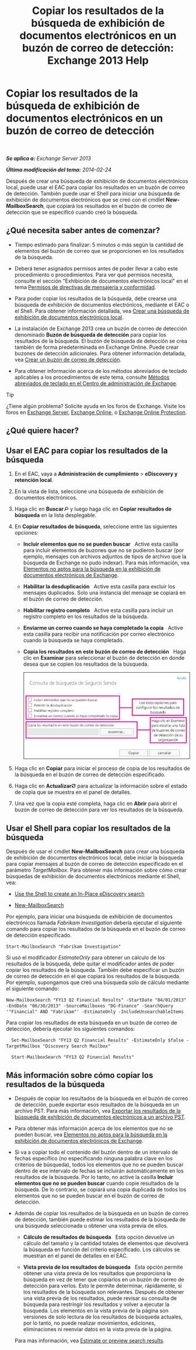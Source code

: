 ﻿---
title: 'Copiar los resultados de la búsqueda de exhibición de documentos electrónicos en un buzón de correo de detección: Exchange 2013 Help'
TOCTitle: Copiar los resultados de la búsqueda de exhibición de documentos electrónicos en un buzón de correo de detección
ms:assetid: bff2ce89-9e6f-494a-bd6a-2f2011507845
ms:mtpsurl: https://technet.microsoft.com/es-es/library/Dn624163(v=EXCHG.150)
ms:contentKeyID: 61183332
ms.date: 04/23/2018
mtps_version: v=EXCHG.150
ms.translationtype: HT
---

# Copiar los resultados de la búsqueda de exhibición de documentos electrónicos en un buzón de correo de detección

 

_**Se aplica a:** Exchange Server 2013_

_**Última modificación del tema:** 2014-02-24_

Después de crear una búsqueda de exhibición de documentos electrónicos local, puede usar el EAC para copiar los resultados en un buzón de correo de detección. También puede usar el Shell para iniciar una búsqueda de exhibición de documentos electrónicos que se creó con el cmdlet **New-MailboxSearch**, que copiará los resultados en el buzón de correo de detección que se especificó cuando creó la búsqueda.

## ¿Qué necesita saber antes de comenzar?

  - Tiempo estimado para finalizar: 5 minutos o más según la cantidad de elementos del buzón de correo que se proporcionen en los resultados de la búsqueda.

  - Deberá tener asignados permisos antes de poder llevar a cabo este procedimiento o procedimientos. Para ver qué permisos necesita, consulte el sección "Exhibición de documentos electrónicos local" en el tema [Permisos de directivas de mensajería y conformidad](messaging-policy-and-compliance-permissions-exchange-2013-help.md).

  - Para poder copiar los resultados de la búsqueda, debe crearse una búsqueda de exhibición de documentos electrónicos, mediante el EAC o el Shell. Para obtener información detallada, vea [Crear una búsqueda de exhibición de documentos electrónicos local](create-an-in-place-ediscovery-search-exchange-2013-help.md).

  - La instalación de Exchange 2013 crea un buzón de correo de detección denominado **Buzón de búsqueda de detección** para copiar los resultados de la búsqueda. El buzón de búsqueda de detección se crea también de forma predeterminada en Exchange Online. Puede crear buzones de detección adicionales. Para obtener información detallada, vea [Crear un buzón de correo de detección](create-a-discovery-mailbox-exchange-2013-help.md).

  - Para obtener información acerca de los métodos abreviados de teclado aplicables a los procedimientos de este tema, consulte [Métodos abreviados de teclado en el Centro de administración de Exchange](keyboard-shortcuts-in-the-exchange-admin-center-exchange-online-protection-help.md).


> [!TIP]
> ¿Tiene algún problema? Solicite ayuda en los foros de Exchange. Visite los foros en <A href="https://go.microsoft.com/fwlink/p/?linkid=60612">Exchange Server</A>, <A href="https://go.microsoft.com/fwlink/p/?linkid=267542">Exchange Online</A>, o <A href="https://go.microsoft.com/fwlink/p/?linkid=285351">Exchange Online Protection</A>.



## ¿Qué quiere hacer?

## Usar el EAC para copiar los resultados de la búsqueda

1.  En el EAC, vaya a **Administración de cumplimiento** \> **eDiscovery y retención local**.

2.  En la vista de lista, seleccione una búsqueda de exhibición de documentos electrónicos.

3.  Haga clic en **Buscar**![icono de Buscar](images/Dn750895.773574d0-9b92-4cab-9f6b-81532c7418b9(EXCHG.150).gif "icono de Buscar") y luego haga clic en **Copiar resultados de búsqueda** en la lista desplegable.

4.  En **Copiar resultados de búsqueda**, seleccione entre las siguientes opciones:
    
      - **Incluir elementos que no se pueden buscar**   Active esta casilla para incluir elementos de buzones que no se pudieron buscar (por ejemplo, mensajes con archivos adjuntos de tipos de archivo que la búsqueda de Exchange no pudo indexar). Para más información, vea [Elementos no aptos para la búsqueda en la exhibición de documentos electrónicos de Exchange](unsearchable-items-in-exchange-ediscovery-exchange-2013-help.md).
    
      - **Habilitar la desduplicación**   Active esta casilla para excluir los mensajes duplicados. Solo una instancia del mensaje se copiará en el buzón de correo de detección.
    
      - **Habilitar registro completo**   Active esta casilla para incluir un registro completo en los resultados de la búsqueda.
    
      - **Enviarme un correo cuando se haya completado la copia**   Active esta casilla para recibir una notificación por correo electrónico cuando la búsqueda se haya completado.
    
      - **Copia los resultados en este buzón de correo de detección**   Haga clic en **Examinar** para seleccionar el buzón de detección en donde desea que se copien los resultados de la búsqueda.
        
        ![Copiar resultados de búsqueda](images/Dn624163.875e25ed-8308-408c-92c4-8c76fc9d9bfc(EXCHG.150).gif "Copiar resultados de búsqueda")  

5.  Haga clic en **Copiar** para iniciar el proceso de copia de los resultados de la búsqueda en el buzón de correo de detección especificado.

6.  Haga clic en **Actualizar**![Icono Actualizar](images/Dd353189.85f271ca-32a4-426c-842a-d2172567099d(EXCHG.150).gif "Icono Actualizar") para actualizar la información sobre el estado de copia que se muestra en el panel de detalles.

7.  Una vez que la copia esté completa, haga clic en **Abrir** para abrir el buzón de correo de detección para ver los resultados de la búsqueda.

## Usar el Shell para copiar los resultados de la búsqueda

Después de usar el cmdlet **New-MailboxSearch** para crear una búsqueda de exhibición de documentos electrónicos local, debe iniciar la búsqueda para copiar mensajes al buzón de correo de detección especificado en el parámetro *TargetMailbox*. Para obtener más información sobre cómo crear búsquedas de exhibición de documentos electrónicos mediante el Shell, vea:

  - [Use the Shell to create an In-Place eDiscovery search](create-an-in-place-ediscovery-search-exchange-2013-help.md)

  - [New-MailboxSearch](https://technet.microsoft.com/es-es/library/dd298064\(v=exchg.150\))

Por ejemplo, para iniciar una búsqueda de exhibición de documentos electrónicos llamada *Fabrikam Investigation* debería ejecutar el siguiente comando para copiar los resultados de la búsqueda en el buzón de correo de detección especificado.

    Start-MailboxSearch "Fabrikam Investigation"

Si usó el modificador *EstimateOnly* para obtener un cálculo de los resultados de la búsqueda, debe quitar el modificador antes de poder copiar los resultados de la búsqueda. También debe especificar un buzón de correo de detección en el que copiará los resultados de la búsqueda. Por ejemplo, supongamos que creó una búsqueda solo de cálculo mediante el siguiente comando:

    New-MailboxSearch "FY13 Q2 Financial Results" -StartDate "04/01/2013" -EndDate "06/30/2013" -SourceMailboxes "DG-Finance" -SearchQuery '"Financial" AND "Fabrikam"' -EstimateOnly -IncludeUnsearchableItems

Para copiar los resultados de esta búsqueda en un buzón de correo de detección, debería ejecutar los siguientes comandos:
  ```
    Set-MailboxSearch "FY13 Q2 Financial Results" -EstimateOnly $false -TargetMailbox "Discovery Search Mailbox"
  ```
  ```
    Start-MailboxSearch "FY13 Q2 Financial Results"
  ```
  
## Más información sobre cómo copiar los resultados de la búsqueda

  - Después de copiar los resultados de la búsqueda en el buzón de correo de detección, puede exportar esos resultados de la búsqueda en un archivo PST. Para más información, vea [Exportar los resultados de la búsqueda de exhibición de documentos electrónicos a un archivo PST](export-ediscovery-search-results-to-a-pst-file-exchange-2013-help.md).

  - Para obtener más información acerca de los elementos que no se pueden buscar, vea [Elementos no aptos para la búsqueda en la exhibición de documentos electrónicos de Exchange](unsearchable-items-in-exchange-ediscovery-exchange-2013-help.md).

  - Si va a copiar todo el contenido del buzón dentro de un intervalo de fechas específico (no especificando ninguna palabra clave en los criterios de búsqueda), todos los elementos que no se pueden buscar dentro de ese intervalo de fechas se incluirán automáticamente en los resultados de la búsqueda. Por lo tanto, no active la casilla **Incluir elementos que no se pueden buscar** cuando copie resultados de la búsqueda. De lo contrario, se copiará una copia duplicada de todos los elementos que no se pueden buscar en el buzón de correo de detección.

  - Además de copiar los resultados de la búsqueda en un buzón de correo de detección, también puede estimar los resultados de la búsqueda de una búsqueda seleccionada u obtener una vista previa de ellos.
    
      - **Cálculo de resultados de búsqueda**   Esta opción devuelve un cálculo del tamaño y la cantidad totales de elementos que devolverá la búsqueda en función del criterio especificado. Los cálculos se muestran en el panel de detalles en el EAC.
    
      - **Vista previa de los resultados de búsqueda**   Esta opción permite obtener una vista previa de los resultados que proporciona la búsqueda en vez de tener que copiarlos en un buzón de correo de detección para verlos. Esto le permite determinar, rápidamente, si los resultados de la búsqueda son relevantes. Después de obtener una vista previa de los resultados, puede revisar su consulta de búsqueda para restringir los resultados y volver a ejecutar la búsqueda. Los elementos en la vista previa de la página son versiones de solo lectura de los resultados de búsqueda actuales, por lo tanto, no puede realizar movimientos, ediciones, eliminaciones ni reenviar datos en la vista previa de la página.
    
    Para más información, vea [Estimate or preview search results](create-an-in-place-ediscovery-search-exchange-2013-help.md).

